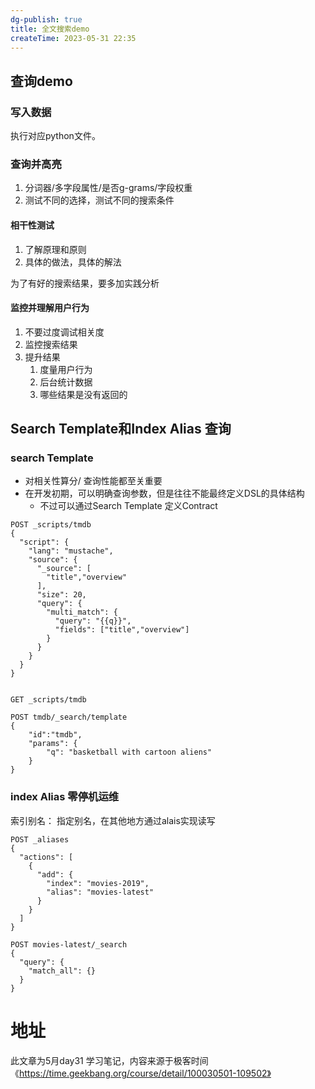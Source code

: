 ```yaml
---
dg-publish: true
title: 全文搜索demo
createTime: 2023-05-31 22:35  
---
```


## 查询demo

### 写入数据

执行对应python文件。

### 查询并高亮

1. 分词器/多字段属性/是否g-grams/字段权重
2. 测试不同的选择，测试不同的搜索条件

#### 相干性测试

1. 了解原理和原则
2. 具体的做法，具体的解法

为了有好的搜索结果，要多加实践分析

#### 监控并理解用户行为

1. 不要过度调试相关度
2. 监控搜索结果
3. 提升结果
	1. 度量用户行为
	2. 后台统计数据
	3. 哪些结果是没有返回的

## Search Template和Index Alias 查询

### search Template
- 对相关性算分/ 查询性能都至关重要
- 在开发初期，可以明确查询参数，但是往往不能最终定义DSL的具体结构
	- 不过可以通过Search Template 定义Contract


```
POST _scripts/tmdb
{
  "script": {
    "lang": "mustache",
    "source": {
      "_source": [
        "title","overview"
      ],
      "size": 20,
      "query": {
        "multi_match": {
          "query": "{{q}}",
          "fields": ["title","overview"]
        }
      }
    }
  }
}


GET _scripts/tmdb

POST tmdb/_search/template
{
    "id":"tmdb",
    "params": {
        "q": "basketball with cartoon aliens"
    }
}
```

### index Alias 零停机运维

索引别名： 指定别名，在其他地方通过alais实现读写

```
POST _aliases
{
  "actions": [
    {
      "add": {
        "index": "movies-2019",
        "alias": "movies-latest"
      }
    }
  ]
}

POST movies-latest/_search
{
  "query": {
    "match_all": {}
  }
}
```




# 地址

此文章为5月day31 学习笔记，内容来源于极客时间《https://time.geekbang.org/course/detail/100030501-109502》